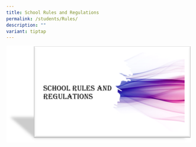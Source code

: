 ```yaml
---
title: School Rules and Regulations
permalink: /students/Rules/
description: ""
variant: tiptap
---
```

<a class="isomer-image-wrapper" href="/files/Students/School_Rules_and_Regulations_2025.pdf"><img style="width:500px;" height="auto" width="100%" src="/images/Students/School_Rules_1.png"></a>
<p></p>